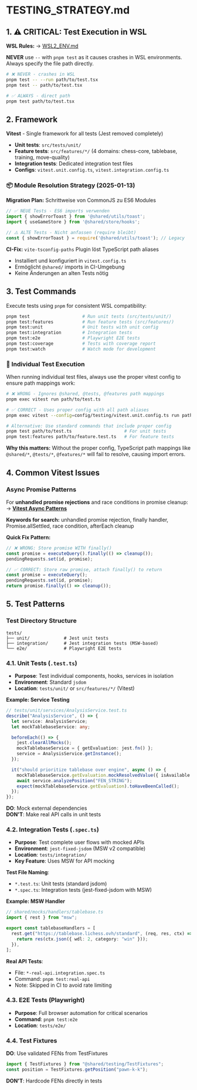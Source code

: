 # TESTING_STRATEGY.md

<!-- nav: docs/README#development | tags: [testing, wsl] | updated: 2025-08-12 -->

## 1. ⚠️ CRITICAL: Test Execution in WSL

**WSL Rules:** → [WSL2_ENV.md](./WSL2_ENV.md#testing-commands)

**NEVER** use `--` with `pnpm test` as it causes crashes in WSL environments. Always specify the file path directly.

```bash
# ❌ NEVER - crashes in WSL
pnpm test -- --run path/to/test.tsx
pnpm test -- path/to/test.tsx

# ✅ ALWAYS - direct path
pnpm test path/to/test.tsx
```

## 2. Framework

**Vitest** - Single framework for all tests (Jest removed completely)

- **Unit tests**: `src/tests/unit/`
- **Feature tests**: `src/features/*/` (4 domains: chess-core, tablebase, training, move-quality)
- **Integration tests**: Dedicated integration test files
- **Configs**: `vitest.unit.config.ts`, `vitest.integration.config.ts`

### 📦 Module Resolution Strategy (2025-01-13)

**Migration Plan:** Schrittweise von CommonJS zu ES6 Modules

```typescript
// ✅ NEUE Tests - ES6 imports verwenden
import { showErrorToast } from '@shared/utils/toast';
import { useGameStore } from '@shared/store/hooks';

// ⚠️ ALTE Tests - Nicht anfassen (require bleibt)
const { showErrorToast } = require('@shared/utils/toast'); // Legacy
```

**CI-Fix:** `vite-tsconfig-paths` Plugin löst TypeScript path aliases
- Installiert und konfiguriert in `vitest.config.ts`
- Ermöglicht `@shared/` imports in CI-Umgebung
- Keine Änderungen an alten Tests nötig

## 3. Test Commands

Execute tests using `pnpm` for consistent WSL compatibility:

```bash
pnpm test                    # Run unit tests (src/tests/unit/)
pnpm test:features           # Run feature tests (src/features/)
pnpm test:unit               # Unit tests with unit config
pnpm test:integration        # Integration tests
pnpm test:e2e                # Playwright E2E tests
pnpm test:coverage           # Tests with coverage report
pnpm test:watch              # Watch mode for development
```

### 🚨 Individual Test Execution

When running individual test files, always use the proper vitest config to ensure path mappings work:

```bash
# ❌ WRONG - Ignores @shared, @tests, @features path mappings
pnpm exec vitest run path/to/test.ts

# ✅ CORRECT - Uses proper config with all path aliases
pnpm exec vitest --config=config/testing/vitest.unit.config.ts run path/to/test.ts

# Alternative: Use standard commands that include proper config
pnpm test path/to/test.ts                    # For unit tests
pnpm test:features path/to/feature.test.ts   # For feature tests
```

**Why this matters:** Without the proper config, TypeScript path mappings like `@shared/*`, `@tests/*`, `@features/*` will fail to resolve, causing import errors.

## 4. Common Vitest Issues

### Async Promise Patterns

For **unhandled promise rejections** and race conditions in promise cleanup:  
→ **[Vitest Async Patterns](../troubleshooting/vitest-async-patterns.md)**

**Keywords for search:** unhandled promise rejection, finally handler, Promise.allSettled, race condition, afterEach cleanup

**Quick Fix Pattern:**
```typescript
// ❌ WRONG: Store promise WITH finally()
const promise = executeQuery().finally(() => cleanup());
pendingRequests.set(id, promise);

// ✅ CORRECT: Store raw promise, attach finally() to return
const promise = executeQuery();
pendingRequests.set(id, promise);
return promise.finally(() => cleanup());
```

## 5. Test Patterns

### Test Directory Structure

```
tests/
├── unit/             # Jest unit tests
├── integration/      # Jest integration tests (MSW-based)
└── e2e/              # Playwright E2E tests
```

### 4.1. Unit Tests (`.test.ts`)

- **Purpose**: Test individual components, hooks, services in isolation
- **Environment**: Standard `jsdom`
- **Location**: `tests/unit/` or `src/features/*/` (Vitest)

**Example: Service Testing**

```typescript
// tests/unit/services/AnalysisService.test.ts
describe("AnalysisService", () => {
  let service: AnalysisService;
  let mockTablebaseService: any;

  beforeEach(() => {
    jest.clearAllMocks();
    mockTablebaseService = { getEvaluation: jest.fn() };
    service = AnalysisService.getInstance();
  });

  it("should prioritize tablebase over engine", async () => {
    mockTablebaseService.getEvaluation.mockResolvedValue({ isAvailable: true });
    await service.analyzePosition("FEN_STRING");
    expect(mockTablebaseService.getEvaluation).toHaveBeenCalled();
  });
});
```

**DO**: Mock external dependencies  
**DON'T**: Make real API calls in unit tests

### 4.2. Integration Tests (`.spec.ts`)

- **Purpose**: Test complete user flows with mocked APIs
- **Environment**: `jest-fixed-jsdom` (MSW v2 compatible)
- **Location**: `tests/integration/`
- **Key Feature**: Uses MSW for API mocking

**Test File Naming**:

- `*.test.ts`: Unit tests (standard jsdom)
- `*.spec.ts`: Integration tests (jest-fixed-jsdom with MSW)

**Example: MSW Handler**

```typescript
// shared/mocks/handlers/tablebase.ts
import { rest } from "msw";

export const tablebaseHandlers = [
  rest.get("https://tablebase.lichess.ovh/standard", (req, res, ctx) => {
    return res(ctx.json({ wdl: 2, category: "win" }));
  }),
];
```

**Real API Tests**:

- File: `*-real-api.integration.spec.ts`
- Command: `pnpm test:real-api`
- Note: Skipped in CI to avoid rate limiting

### 4.3. E2E Tests (Playwright)

- **Purpose**: Full browser automation for critical scenarios
- **Command**: `pnpm test:e2e`
- **Location**: `tests/e2e/`

### 4.4. Test Fixtures

**DO**: Use validated FENs from TestFixtures

```typescript
import { TestFixtures } from "@shared/testing/TestFixtures";
const position = TestFixtures.getPosition("pawn-k-k");
```

**DON'T**: Hardcode FENs directly in tests
